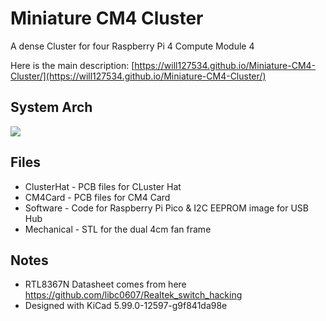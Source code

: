 # Miniature CM4 Cluster
A dense Cluster for four Raspberry Pi 4 Compute Module 4

Here is the main description: [https://will127534.github.io/Miniature-CM4-Cluster/](https://will127534.github.io/Miniature-CM4-Cluster/)

## System Arch
![](https://i.imgur.com/t5aGn2S.png)

## Files
* ClusterHat - PCB files for CLuster Hat
* CM4Card - PCB files for CM4 Card
* Software - Code for Raspberry Pi Pico & I2C EEPROM image for USB Hub
* Mechanical - STL for the dual 4cm fan frame 

## Notes
* RTL8367N Datasheet comes from here https://github.com/libc0607/Realtek_switch_hacking
* Designed with KiCad 5.99.0-12597-g9f841da98e
